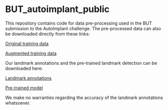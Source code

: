 # BUT_autoimplant_public

This repository contains code for data pre-processing used in the BUT submission to the AutoImplant challenge. The pre-processed data can also be downloaded directly from these links:

[Original training data](https://www.fit.vutbr.cz/~ikodym/autoimplant/training_set.zip)

[Augmented training data](https://www.fit.vutbr.cz/~ikodym/autoimplant/augmented_set.zip)

Our landmark annotations and the pre-trained landmark detection can be downloaded here:

[Landmark annotations](https://www.fit.vutbr.cz/~ikodym/autoimplant/landmark_annotations.zip)

[Pre-trained model](https://www.fit.vutbr.cz/~ikodym/autoimplant/landmark_model.zip)

We make no warranties regarding the accuracy of the landmark annotations whatsoever.
